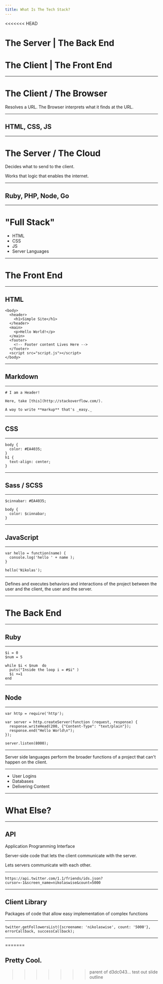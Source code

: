 ```yaml
---
title: What Is The Tech Stack?
---
```


<<<<<<< HEAD
# The Server | The Back End
# The Client | The Front End

---

# The Client / The Browser

Resolves a URL. The Browser interprets what it finds at the URL.

---

## HTML, CSS, JS

---

# The Server / The Cloud

Decides what to send to the client.

Works that logic that enables the internet.

---

## Ruby, PHP, Node, Go

---

# "Full Stack"

- HTML
- CSS
- JS
- Server Languages

---

# The Front End

---

## HTML

```
<body>
  <header>
    <h1>Simple Site</h1>
  </header>
  <main>
    <p>Hello World!</p>
  </main>
  <footer>
    <!-- Footer content Lives Here -->
  </footer>
  <script src="script.js"></script>
</body>
```

---

## Markdown

---

```
# I am a Header!

Here, take [this](http://stackoverflow.com/).

A way to write **markup** that's _easy._
```

---

## CSS

---

```
body {
  color: #EA4035;
}
h1 {
  text-align: center;
}
```

---

## Sass / SCSS

---

```
$cinnabar: #EA4035;

body {
  color: $cinnabar;
}
```

---

## JavaScript

---

```
var hello = function(name) {
  console.log('hello ' + name );
}

hello('Nikolas');
```

---

Defines and executes behaviors and interactions of the project between the user and the client, the user and the server.

---

# The Back End

---

## Ruby

---

```
$i = 0
$num = 5

while $i < $num  do
  puts("Inside the loop i = #$i" )
  $i +=1
end
```

---

## Node

---

```
var http = require('http');

var server = http.createServer(function (request, response) {
  response.writeHead(200, {"Content-Type": "text/plain"});
  response.end("Hello World\n");
});

server.listen(8000);
```

---

Server side languages perform the broader functions of a project that can't happen on the client.

---

- User Logins
- Databases
- Delivering Content

---

# What Else?

---

## API
Application Programming Interface

Server-side code that lets the client communicate with the server.

Lets servers communicate with each other.

---

```
https://api.twitter.com/1.1/friends/ids.json?cursor=-1&screen_name=nikolaswise&count=5000
```

---

## Client Library

Packages of code that allow easy implementation of complex functions

---

```
twitter.getFollowersList({screename: 'nikolaswise', count: '5000'}, errorCallback, successCallback);
```

---




=======
## Pretty Cool.
>>>>>>> parent of d3dc043... test out slide outline
